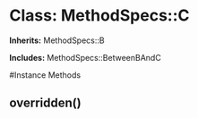 # Class: MethodSpecs::C
**Inherits:** MethodSpecs::B
    
**Includes:** MethodSpecs::BetweenBAndC
  




#Instance Methods
## overridden() [](#method-i-overridden)

